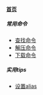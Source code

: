 
#### [首页](?file=home-首页)

##### 常用命令
- [查找命令](?file=01-常用命令/01-查找命令 "查找命令")
- [解压命令](?file=01-常用命令/02-解压命令 "解压命令")
- [下载命令](?file=01-常用命令/03-下载命令 "下载命令")

##### 实用tips
- [设置alias](?file=02-实用tips/01-设置alias "设置alias")
